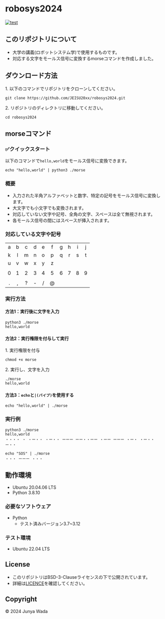 # robosys2024
[![test](https://github.com/JEISU20xx/robosys2024/actions/workflows/test.yml/badge.svg)](https://github.com/JEISU20xx/robosys2024/actions/workflows/test.yml)

## このリポジトリについて
- 大学の講義(ロボットシステム学)で使用するものです。
- 対応する文字をモールス信号に変換するmorseコマンドを作成しました。

## ダウンロード方法

1\. 以下のコマンドでリポジトリをクローンしてください。
```
git clone https://github.com/JEISU20xx/robosys2024.git
```
2\. リポジトリのディレクトリに移動してください。
```
cd robosys2024
```

## morseコマンド
### ✅️クイックスタート   
以下のコマンドで`hello,world`をモールス信号に変換できます。
```
echo "hello,world" | python3 ./morse
```
### 概要
 - 入力された半角アルファベットと数字、特定の記号をモールス信号に変換します。
 - 大文字でも小文字でも変換されます。
 - 対応していない文字や記号、全角の文字、スペースは全て無視されます。
 - 各モールス信号の間にはスペースが挿入されます。

### 対応している文字や記号
|     |     |     |     |     |     |     |     |     |     |
|:---:|:---:|:---:|:---:|:---:|:---:|:---:|:---:|:---:|:---:|
|a    |b    |c    |d    |e    |f    |g    |h    |i    |j    |
|k    |l    |m    |n    |o    |p    |q    |r    |s    |t    |
|u    |v    |w    |x    |y    |z    |     |     |     |     |
|     |     |     |     |     |     |     |     |     |     |
|0    |1    |2    |3    |4    |5    |6    |7    |8    |9    |
|     |     |     |     |     |     |     |     |     |     |
|.    |,    |?    |-    |/    |@    |     |     |     |     |

### 実行方法
#### 方法1：実行後に文字を入力
```
python3 ./morse
hello,world
```
#### 方法2：実行権限を付与して実行
1\. 実行権限を付与
```
chmod +x morse
```
2\. 実行し、文字を入力
```
./morse
hello,world
```
#### 方法3：`echo`と`|(パイプ)`を使用する
```
echo "hello,world" | ./morse
```
### 実行例
```
python3 ./morse
hello,world
・・・・ ・ ・ー・・ ・ー・・ ーーー ーー・・ーー ・ーー ーーー ・ー・ ・ー・・ ー・・
```
```
echo "SOS" | ./morse
・・・ ーーー ・・・ 
```

## 動作環境
- Ubuntu 20.04.06 LTS
- Python 3.8.10

### 必要なソフトウェア
- Python
    - テスト済みバージョン3.7~3.12

### テスト環境
- Ubuntu 22.04 LTS

## License
- このリポジトリはBSD-3-Clauseライセンスの下で公開されています。
- 詳細は[LICENCE](https://github.com/JEISU20xx/robosys2024/blob/main/LICENSE)を確認してください。

## Copyright  
© 2024 Junya Wada
